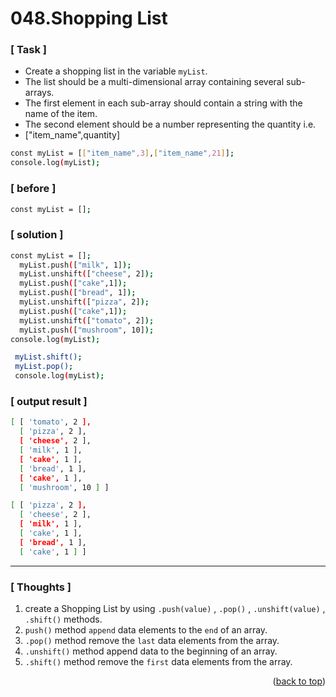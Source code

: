 <a name="topage"></a>

# 048.Shopping List

### [ Task ]
  * Create a shopping list in the variable `myList`.
  * The list should be a multi-dimensional array containing several sub-arrays.
  * The first element in each sub-array should contain a string with the name of the item.
  * The second element should be a number representing the quantity i.e.
  * ["item_name",quantity]

```sh
const myList = [["item_name",3],["item_name",21]];
console.log(myList);
```  

### [ before ]

```sh
const myList = [];
```

### [ solution ]

```sh
const myList = [];
  myList.push(["milk", 1]);
  myList.unshift(["cheese", 2]);
  myList.push(["cake",1]);
  myList.push(["bread", 1]);
  myList.unshift(["pizza", 2]);
  myList.push(["cake",1]);
  myList.unshift(["tomato", 2]);
  myList.push(["mushroom", 10]);
console.log(myList);

 myList.shift();
 myList.pop();
 console.log(myList);
```

### [ output result ]

```sh
[ [ 'tomato', 2 ],
  [ 'pizza', 2 ],
  [ 'cheese', 2 ],
  [ 'milk', 1 ],
  [ 'cake', 1 ],
  [ 'bread', 1 ],
  [ 'cake', 1 ],
  [ 'mushroom', 10 ] ]

[ [ 'pizza', 2 ],
  [ 'cheese', 2 ],
  [ 'milk', 1 ],
  [ 'cake', 1 ],
  [ 'bread', 1 ],
  [ 'cake', 1 ] ]
```

-----

### [ Thoughts ]

  1. create a Shopping List by using `.push(value)` , `.pop()` , `.unshift(value)` , `.shift()` methods.
  2. `push()` method `append` data elements to the `end` of an array.
  3. `.pop()` method remove the `last` data elements from the array.
  4. `.unshift()` method append data to the beginning of an array.
  5. `.shift()` method remove the `first` data elements from the array.
 

<p align="right">(<a href="#topage">back to top</a>)</p>
<br/>
<br/>
